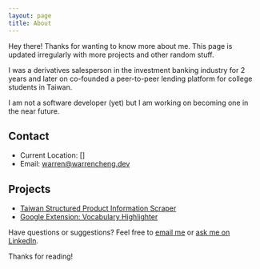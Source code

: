 ```yaml
---
layout: page
title: About
---
```


<p class="message">
  Hey there! Thanks for wanting to know more about me. This page is updated irregularly with more projects and other random stuff.
</p>

I was a derivatives salesperson in the investment banking industry for 2 years and later on co-founded a peer-to-peer lending platform for college students in Taiwan.

I am not a software developer (yet) but I am working on becoming one in the near future.


## Contact
* Current Location: []
* Email: warren@warrencheng.dev


## Projects
* [Taiwan Structured Product Information Scraper](https://github.com/jn8029/tdcc)
* [Google Extension: Vocabulary Highlighter](https://github.com/jn8029/VocabularyHighlighter)

Have questions or suggestions? Feel free to <a href="mailto:warren@warrencheng.dev">email me</a> or <a href="">ask me on LinkedIn</a>.

Thanks for reading!
